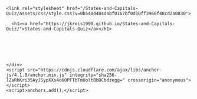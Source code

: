 <!DOCTYPE html>
<html lang="en-US">
  <head>
    <meta charset="UTF-8">
    <meta http-equiv="X-UA-Compatible" content="IE=edge">
    <meta name="viewport" content="width=device-width, initial-scale=1">

<!-- Begin Jekyll SEO tag v2.6.1 -->
<title>States-and-Capitals-Quiz</title>
<meta name="generator" content="Jekyll v3.8.5" />
<meta property="og:title" content="States-and-Capitals-Quiz" />
<meta property="og:locale" content="en_US" />
<link rel="canonical" href="https://jkreis1990.github.io/States-and-Capitals-Quiz/" />
<meta property="og:url" content="https://jkreis1990.github.io/States-and-Capitals-Quiz/" />
<meta property="og:site_name" content="States-and-Capitals-Quiz" />
<script type="application/ld+json">
{"headline":"States-and-Capitals-Quiz","@type":"WebSite","url":"https://jkreis1990.github.io/States-and-Capitals-Quiz/","name":"States-and-Capitals-Quiz","@context":"https://schema.org"}</script>
<!-- End Jekyll SEO tag -->

    <link rel="stylesheet" href="/States-and-Capitals-Quiz/assets/css/style.css?v=0b540d484dabf0167bf0d10ff3966f48cd2a0830">
  </head>
  <body>
    <div class="container-lg px-3 my-5 markdown-body">
      
      <h1><a href="https://jkreis1990.github.io/States-and-Capitals-Quiz/">States-and-Capitals-Quiz</a></h1>
      

      


      
    </div>
    <script src="https://cdnjs.cloudflare.com/ajax/libs/anchor-js/4.1.0/anchor.min.js" integrity="sha256-lZaRhKri35AyJSypXXs4o6OPFTbTmUoltBbDCbdzegg=" crossorigin="anonymous"></script>
    <script>anchors.add();</script>
    
  </body>
</html>
